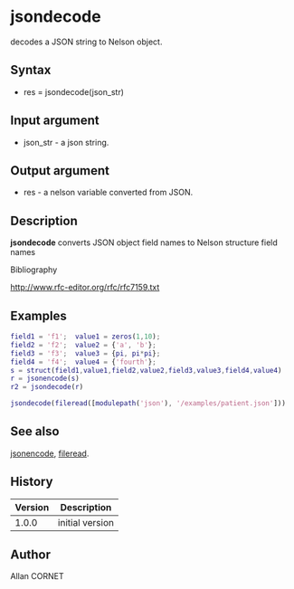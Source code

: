 # jsondecode

decodes a JSON string to Nelson object.

## Syntax

- res = jsondecode(json_str)

## Input argument

- json_str - a json string.

## Output argument

- res - a nelson variable converted from JSON.

## Description

  <p><b>jsondecode</b> converts JSON object field names to Nelson structure field names</p>

Bibliography

http://www.rfc-editor.org/rfc/rfc7159.txt

## Examples

```matlab
field1 = 'f1';  value1 = zeros(1,10);
field2 = 'f2';  value2 = {'a', 'b'};
field3 = 'f3';  value3 = {pi, pi*pi};
field4 = 'f4';  value4 = {'fourth'};
s = struct(field1,value1,field2,value2,field3,value3,field4,value4)
r = jsonencode(s)
r2 = jsondecode(r)
```

```matlab
jsondecode(fileread([modulepath('json'), '/examples/patient.json']))
```

## See also

[jsonencode](jsonencode.md), [fileread](../stream_manager/fileread.md).

## History

| Version | Description     |
| ------- | --------------- |
| 1.0.0   | initial version |

## Author

Allan CORNET
